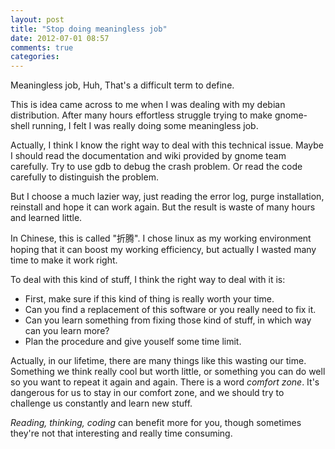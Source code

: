 ```yaml
---
layout: post
title: "Stop doing meaningless job"
date: 2012-07-01 08:57
comments: true
categories: 
---
```

Meaningless job, Huh, That's a difficult term to define.

This is idea came across to me when I was dealing with my debian distribution. After many hours effortless struggle trying to make gnome-shell running, I felt I was really doing some meaningless job.

Actually, I think I know the right way to deal with this technical issue. Maybe I should read the documentation and wiki provided by gnome team carefully. Try to use gdb to debug the crash problem. Or read the code carefully to distinguish the problem.

But I choose a much lazier way, just reading the error log, purge installation, reinstall and hope it can work again. But the result is waste of many hours and learned little. 

In Chinese, this is called "折腾". I chose linux as my working environment hoping that it can boost my working efficiency, but actually I wasted many time to make it work right.

To deal with this kind of stuff, I think the right way to deal with it is:

- First, make sure if this kind of thing is really worth your time.
- Can you find a replacement of this software or you really need to fix it.
- Can you learn something from fixing those kind of stuff, in which way can you learn more?
- Plan the procedure and give youself some time limit.

Actually, in our lifetime, there are many things like this wasting our time. Something we think really cool but worth little, or something you can do well so you want to repeat it again and again. There is a word *comfort zone*. It's dangerous for us to stay in our comfort zone, and we should try to challenge us constantly and learn new stuff.

*Reading, thinking, coding* can benefit more for you, though sometimes they're not that interesting and really time consuming.


